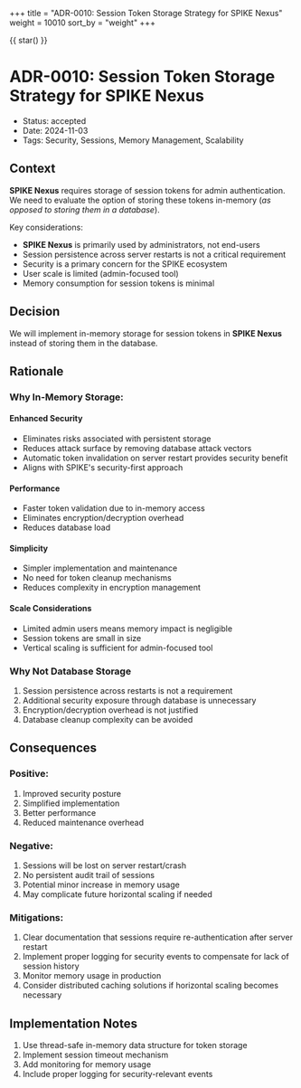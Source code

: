 +++
title = "ADR-0010: Session Token Storage Strategy for SPIKE Nexus"
weight = 10010
sort_by = "weight"
+++

{{ star() }}

# ADR-0010: Session Token Storage Strategy for SPIKE Nexus

- Status: accepted
- Date: 2024-11-03
- Tags: Security, Sessions, Memory Management, Scalability

## Context

**SPIKE Nexus** requires storage of session tokens for admin authentication. 
We need to evaluate the option of storing these tokens in-memory (*as opposed
to storing them in a database*).

Key considerations:
- **SPIKE Nexus** is primarily used by administrators, not end-users
- Session persistence across server restarts is not a critical requirement
- Security is a primary concern for the SPIKE ecosystem
- User scale is limited (admin-focused tool)
- Memory consumption for session tokens is minimal

## Decision

We will implement in-memory storage for session tokens in **SPIKE Nexus** 
instead of storing them in the database.

## Rationale

### Why In-Memory Storage:

#### **Enhanced Security**
- Eliminates risks associated with persistent storage
- Reduces attack surface by removing database attack vectors
- Automatic token invalidation on server restart provides security benefit
- Aligns with SPIKE's security-first approach

#### **Performance**
- Faster token validation due to in-memory access
- Eliminates encryption/decryption overhead
- Reduces database load

#### **Simplicity**
- Simpler implementation and maintenance
- No need for token cleanup mechanisms
- Reduces complexity in encryption management

#### **Scale Considerations**
- Limited admin users means memory impact is negligible
- Session tokens are small in size
- Vertical scaling is sufficient for admin-focused tool

### Why Not Database Storage
1. Session persistence across restarts is not a requirement
2. Additional security exposure through database is unnecessary
3. Encryption/decryption overhead is not justified
4. Database cleanup complexity can be avoided

## Consequences

### Positive:
1. Improved security posture
2. Simplified implementation
3. Better performance
4. Reduced maintenance overhead

### Negative:
1. Sessions will be lost on server restart/crash
2. No persistent audit trail of sessions
3. Potential minor increase in memory usage
4. May complicate future horizontal scaling if needed

### Mitigations:
1. Clear documentation that sessions require re-authentication after server restart
2. Implement proper logging for security events to compensate for lack of session history
3. Monitor memory usage in production
4. Consider distributed caching solutions if horizontal scaling becomes necessary

## Implementation Notes
1. Use thread-safe in-memory data structure for token storage
2. Implement session timeout mechanism
3. Add monitoring for memory usage
4. Include proper logging for security-relevant events
